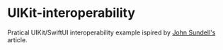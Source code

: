 # UIKit-interoperability
Pratical UIKit/SwiftUI interoperability example ispired by [John Sundell's](https://www.swiftbysundell.com/articles/swiftui-and-uikit-interoperability-part-2/) article.
